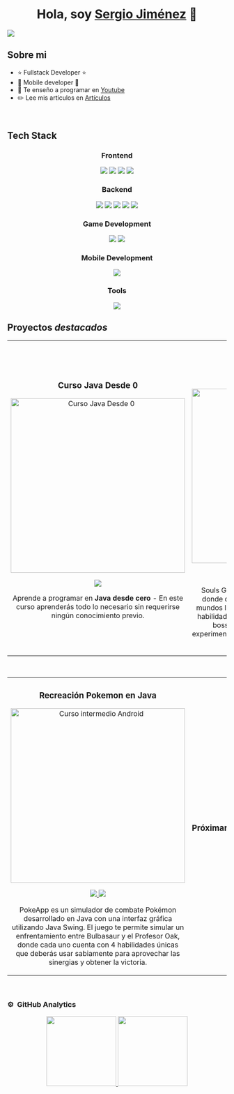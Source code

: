 <div align="center">
<h1 align="center">Hola, soy <a href="https://sergiojimenezdev.com/">Sergio Jiménez</a> 👋</h1>
</div>
<img src="https://i.imgur.com/A1qE86R.png">

## Sobre mi

- ⭐ Fullstack Developer ⭐ 
- 📲 Mobile developer 📲
- 🎥 Te enseño a programar en [Youtube](https://www.youtube.com/@SergioJimenezDev)
- ✏️ Lee mis artículos en [Artículos](https://sergiojimenezdev.com/articulos)
<br>

## Tech Stack

<p>
<div align="center">
  <!-- Frontend -->
  <h3>Frontend</h3>
  <img src="https://img.shields.io/badge/-HTML-c58545?style=for-the-badge&logo=html5&logoColor=c58545&labelColor=282828">
  <img src="https://img.shields.io/badge/-CSS-d1a01f?style=for-the-badge&logo=css3&logoColor=d1a01f&labelColor=282828">
  <img src="https://img.shields.io/badge/-JavaScript-f7df1e?style=for-the-badge&logo=javascript&logoColor=f7df1e&labelColor=282828">
  <img src="https://img.shields.io/badge/-Thymeleaf-005f0f?style=for-the-badge&logo=thymeleaf&logoColor=005f0f&labelColor=282828">

  <!-- Backend -->
  <h3>Backend</h3>
  <img src="https://img.shields.io/badge/-Python-98b982?style=for-the-badge&logo=python&logoColor=98b982&labelColor=282828">
  <img src="https://img.shields.io/badge/-Java-007396?style=for-the-badge&logo=java&logoColor=007396&labelColor=282828">
  <img src="https://img.shields.io/badge/-Spring%20Boot-6db33f?style=for-the-badge&logo=spring-boot&logoColor=6db33f&labelColor=282828">
  <img src="https://img.shields.io/badge/-PLSQL-bd0202?style=for-the-badge&logo=oracle&logoColor=bd0202&labelColor=282828">
  <img src="https://img.shields.io/badge/-SQL-336791?style=for-the-badge&logo=postgresql&logoColor=336791&labelColor=282828">

  <!-- Game Development -->
  <h3>Game Development</h3>
  <img src="https://img.shields.io/badge/-Unity-ffffff?style=for-the-badge&logo=unity&logoColor=ffffff&labelColor=282828">
  <img src="https://img.shields.io/badge/-C%23-68217a?style=for-the-badge&logo=c-sharp&logoColor=68217a&labelColor=282828">

  <!-- Mobile Development -->
  <h3>Mobile Development</h3>
  <img src="https://img.shields.io/badge/-Android/Kotlin-3ddc84?style=for-the-badge&logo=android&logoColor=3ddc84&labelColor=282828">

  <!-- Tools -->
  <h3>Tools</h3>
  <img src="https://img.shields.io/badge/-Virtual%20Box-607d8b?style=for-the-badge&logo=virtualbox&logoColor=607d8b&labelColor=282828">
</div>
</p>



## Proyectos *destacados*
<table>
<tr>
<td width="50%">
<h3 align="center">Curso Java Desde 0</h3>
<div align="center">
<a href="https://www.youtube.com/watch?v=ZQqaw2HovmM&t" target="_blank"><img src="https://i.imgur.com/tLX0XQQ.png" width="400" alt="Curso Java Desde 0"></a>
  <p>
<a href="https://www.youtube.com/watch?v=ZQqaw2HovmM&t" target="_blank">
<img src="https://img.shields.io/badge/-Youtube-green?style=for-the-badge&color=3fFD7f">
</a>
</p>
<p>Aprende a programar en <strong>Java desde cero</strong> - En este curso aprenderás todo lo necesario sin requerirse ningún conocimiento previo.</p>
</div>
                                                                                      
</td>

<td width="50%">
               <br><br>
<h3 align="center">Souls Gold Ball</h3>
<div align="center">                                       
<a href="https://www.youtube.com/watch?v=_SuUolxAAeI&t" target="_blank"><img src="https://i.imgur.com/hyftmwV.png" width="400" alt="Souls Gold Ball"></a>
<br>
  <p>
<a href="https://github.com/SergioJimenezDev/SoulsGoldBall" target="_blank">
<img src="https://img.shields.io/badge/C%C3%93DIGO-80ffaa?style=for-the-badge&logo=github&logoColor=black">
</a>
<a href="https://www.youtube.com/watch?v=_SuUolxAAeI&t" target="_blank">
<img src="https://img.shields.io/badge/-Youtube-green?style=for-the-badge&color=3fFD7f">
</a>
</p>
</p>Souls Gold Ball es un adictivo juego tipo arcade donde deberás recoger monedas a través de 3 mundos llenos de desafíos. Esquiva enemigos con habilidades y ataques únicos, enfrenta poderosos bosses, supera escenarios contra reloj y experimenta emocionantes cambios de cámara en tu aventura.</p>
</div>   
                                                         
</table>                                                                                 
</div>
<br>


<table>
<tr>
<td width="50%">
<h3 align="center">Recreación Pokemon en Java</h3>
<div align="center">
<a href="https://www.youtube.com/watch?v=dNGCZosfeAk&t" target="_blank"><img src="https://i.imgur.com/J07ZNV4.jpeg" width="400" alt="Curso intermedio Android"></a>
<p>
<a href="https://github.com/SergioJimenezDev/PokeApp" target="_blank">
<img src="https://img.shields.io/badge/CÓDIGO-ff9?style=for-the-badge&logo=github&logoColor=black">
</a>
<a href="https://www.youtube.com/watch?v=dNGCZosfeAk&t" target="_blank">
<img src="https://img.shields.io/badge/-Youtube-green?style=for-the-badge&color=fbfc40">
</a>
</p>
<p>PokeApp es un simulador de combate Pokémon desarrollado en Java con una interfaz gráfica utilizando Java Swing. El juego te permite simular un enfrentamiento entre Bulbasaur y el Profesor Oak, donde cada uno cuenta con 4 habilidades únicas que deberás usar sabiamente para aprovechar las sinergias y obtener la victoria.</p>
</div>
                                                                                      
</td>       

<td width="50%">
<h3 align="center">Próximamente</h3>

                                                                                      
</td>  
</table>                                                                                 
</div>
<br>

### ⚙️ &nbsp;GitHub Analytics

<p align="center">
<a href="https://github.com/ArisGuimera">
  <img height="160em" src="https://github-readme-stats-eight-theta.vercel.app/api?username=SergioJimenezDev&show_icons=true&theme=algolia&include_all_commits=true&count_private=true"/>
  <img height="160em" src="https://github-readme-stats-eight-theta.vercel.app/api/top-langs/?username=SergioJimenezDev&layout=compact&langs_count=8&theme=algolia"/>
</a>
</p>
